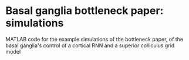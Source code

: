 # Basal ganglia bottleneck paper: simulations
 MATLAB code for the example simulations of the bottleneck paper, of the basal ganglia's control of a cortical RNN and a superior colliculus grid model
